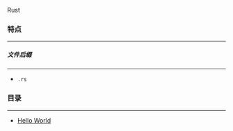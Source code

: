 Rust

### 特点
---
##### 文件后缀
---
* `.rs`

### 目录
---
* [Hello World](https://github.com/PFei-He/Language-Study-Note/tree/master/Rust/Hello%20World)
